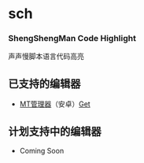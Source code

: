 # sch
### ShengShengMan  Code  Highlight  
声声慢脚本语言代码高亮  
  
  
## 已支持的编辑器
* [MT管理器](https://bbs.binmt.cc/forum-2-1.html)（安卓）[Get](https://github.com/Sheng-Sheng-Man/sch/tree/main/MT_Manager)

## 计划支持中的编辑器
* Coming Soon
